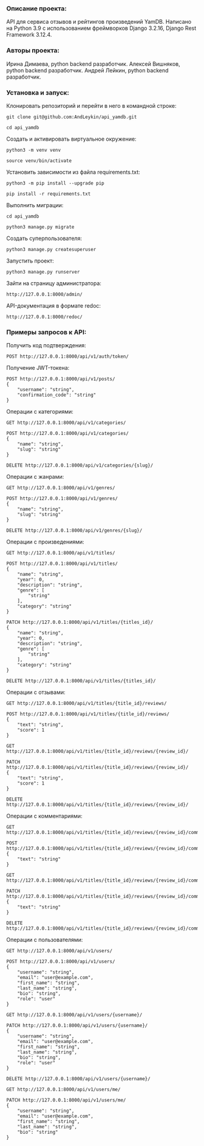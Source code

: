 ### Описание проекта:

API для сервиса отзывов и рейтингов произведений YamDB.
Написано на Python 3.9 с использованием фреймворков Django 3.2.16, Django Rest Framework 3.12.4.

### Авторы проекта:

Ирина Димаева, python backend разработчик.
Алексей Вишняков, python backend разработчик.
Андрей Лейкин, python backend разработчик.

### Установка и запуск:

Клонировать репозиторий и перейти в него в командной строке:

```
git clone git@github.com:AndLeykin/api_yamdb.git
```

```
cd api_yamdb
```

Cоздать и активировать виртуальное окружение:

```
python3 -m venv venv
```

```
source venv/bin/activate
```

Установить зависимости из файла requirements.txt:

```
python3 -m pip install --upgrade pip
```

```
pip install -r requirements.txt
```

Выполнить миграции:

```
cd api_yamdb
```

```
python3 manage.py migrate
```

Создать суперпользователя:

```
python3 manage.py createsuperuser
```

Запустить проект:

```
python3 manage.py runserver
```

Зайти на страницу администратора:

```
http://127.0.0.1:8000/admin/
```

API-документация в формате redoc:

```
http://127.0.0.1:8000/redoc/
```

### Примеры запросов к API:

Получить код подтверждения:
```
POST http://127.0.0.1:8000/api/v1/auth/token/
```
Получение JWT-токена:
```
POST http://127.0.0.1:8000/api/v1/posts/
{
    "username": "string",
    "confirmation_code": "string"
}
```

Операции с категориями:
```
GET http://127.0.0.1:8000/api/v1/categories/
```
```
POST http://127.0.0.1:8000/api/v1/categories/
{
    "name": "string",
    "slug": "string"
}
```
```
DELETE http://127.0.0.1:8000/api/v1/categories/{slug}/
```

Операции с жанрами:
```
GET http://127.0.0.1:8000/api/v1/genres/
```
```
POST http://127.0.0.1:8000/api/v1/genres/
{
    "name": "string",
    "slug": "string"
}
```
```
DELETE http://127.0.0.1:8000/api/v1/genres/{slug}/
```

Операции с произведениями:
```
GET http://127.0.0.1:8000/api/v1/titles/
```
```
POST http://127.0.0.1:8000/api/v1/titles/
{
    "name": "string",
    "year": 0,
    "description": "string",
    "genre": [
        "string"
    ],
    "category": "string"
}
```
```
PATCH http://127.0.0.1:8000/api/v1/titles/{titles_id}/
{
    "name": "string",
    "year": 0,
    "description": "string",
    "genre": [
        "string"
    ],
    "category": "string"
}
```
```
DELETE http://127.0.0.1:8000/api/v1/titles/{titles_id}/
```

Операции с отзывами:
```
GET http://127.0.0.1:8000/api/v1/titles/{title_id}/reviews/
```
```
POST http://127.0.0.1:8000/api/v1/titles/{title_id}/reviews/
{
    "text": "string",
    "score": 1
}
```
```
GET http://127.0.0.1:8000/api/v1/titles/{title_id}/reviews/{review_id}/
```
```
PATCH http://127.0.0.1:8000/api/v1/titles/{title_id}/reviews/{review_id}/
{
    "text": "string",
    "score": 1
}
```
```
DELETE http://127.0.0.1:8000/api/v1/titles/{title_id}/reviews/{review_id}/
```

Операции с комментариями:
```
GET http://127.0.0.1:8000/api/v1/titles/{title_id}/reviews/{review_id}/comments/
```
```
POST http://127.0.0.1:8000/api/v1/titles/{title_id}/reviews/{review_id}/comments/
{
    "text": "string"
}
```
```
GET http://127.0.0.1:8000/api/v1/titles/{title_id}/reviews/{review_id}/comments/{comment_id}/
```
```
PATCH http://127.0.0.1:8000/api/v1/titles/{title_id}/reviews/{review_id}/comments/{comment_id}/
{
    "text": "string"
}
```
```
DELETE http://127.0.0.1:8000/api/v1/titles/{title_id}/reviews/{review_id}/comments/{comment_id}/
```
Операции с пользователями:
```
GET http://127.0.0.1:8000/api/v1/users/
```
```
POST http://127.0.0.1:8000/api/v1/users/
{
    "username": "string",
    "email": "user@example.com",
    "first_name": "string",
    "last_name": "string",
    "bio": "string",
    "role": "user"
}
```
```
GET http://127.0.0.1:8000/api/v1/users/{username}/
```
```
PATCH http://127.0.0.1:8000/api/v1/users/{username}/
{
    "username": "string",
    "email": "user@example.com",
    "first_name": "string",
    "last_name": "string",
    "bio": "string",
    "role": "user"
}
```
```
DELETE http://127.0.0.1:8000/api/v1/users/{username}/
```
```
GET http://127.0.0.1:8000/api/v1/users/me/
```
```
PATCH http://127.0.0.1:8000/api/v1/users/me/
{
    "username": "string",
    "email": "user@example.com",
    "first_name": "string",
    "last_name": "string",
    "bio": "string"
}
```